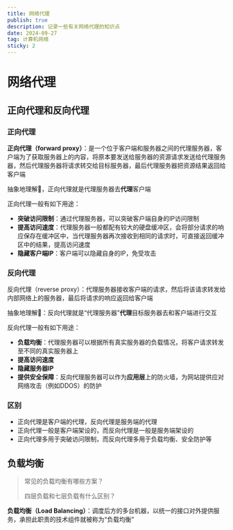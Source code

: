 ```yaml
---
title: 网络代理
publish: true
description: 记录一些有关网络代理的知识点
date: 2024-09-27
tag: 计算机网络
sticky: 2
---
```




# 网络代理

## 正向代理和反向代理

### 正向代理

**正向代理（forward proxy）**：是一个位于客户端和服务器之间的代理服务器，客户端为了获取服务器上的内容，将原本要发送给服务器的资源请求发送给代理服务器，然后代理服务器将请求转交给目标服务器，最后代理服务器把资源结果返回给客户端

抽象地理解🌟，正向代理就是代理服务器去**代理**客户端

正向代理一般有如下用途：

- **突破访问限制**：通过代理服务器，可以突破客户端自身的IP访问限制
- **提高访问速度**：代理服务器一般都配有较大的硬盘缓冲区，会将部分请求的响应保存在缓冲区中，当代理服务器再次接收到相同的请求时，可直接返回缓冲区中的结果，提高访问速度
- **隐藏客户端IP**：客户端可以隐藏自身的IP，免受攻击

### 反向代理

反向代理（reverse proxy）：代理服务器接收客户端的请求，然后将该请求转发给内部网络上的服务器，最后将请求的响应返回给客户端

抽象地理解🌟：反向代理就是“代理服务器”**代理**目标服务器去和客户端进行交互

反向代理一般有如下用途：

- **负载均衡**：代理服务器可以根据所有真实服务器的负载情况，将客户请求转发至不同的真实服务器上
- **提高访问速度**
- **隐藏服务器IP**
- **提供安全保障**：反向代理服务器可以作为**应用层**上的防火墙，为网站提供应对网络攻击（例如DDOS）的防护

### 区别

- 正向代理是客户端的代理，反向代理是服务端的代理
- 正向代理一般是客户端架设的，而反向代理是一般是服务端架设的
- 正向代理多用于突破访问限制，而反向代理多用于负载均衡、安全防护等

## 负载均衡

> 常见的负载均衡有哪些方案？
>
> 四层负载和七层负载有什么区别？

**负载均衡（Load Balancing）**：调度后方的多台机器，以统一的接口对外提供服务，承担此职责的技术组件就被称为“负载均衡”